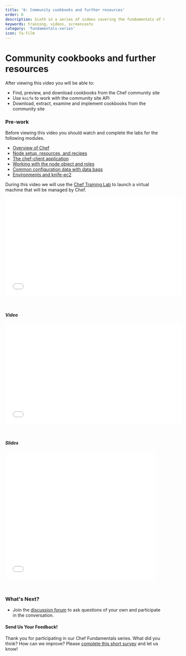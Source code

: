 ```yaml
---
title: '6: Community cookbooks and further resources'
order: 6
description: Sixth in a series of videos covering the fundamentals of Chef.
keywords: training, videos, screencasts
category: 'fundamentals-series'
icon: fa-film
---
```

# Community cookbooks and further resources

After viewing this video you will be able to:

* Find, preview, and download cookbooks from the Chef community site
* Use `knife` to work with the community site API
* Download, extract, examine and implement cookbooks from the community site

### Pre-work

Before viewing this video you should watch and complete the labs for the following modules.

* [Overview of Chef][spring-fund-week-1]
* [Node setup, resources, and recipes][spring-fund-week-2]
* [The chef-client application][week2-homework]
* [Working with the node object and roles][spring-fund-week-3]
* [Common configuration data with data bags][spring-fund-week-4]
* [Environments and knife-ec2][spring-fund-week-5]

During this video we will use the [Chef Training Lab][chef-lab] to launch a virtual machine that will be managed by Chef.

<iframe width="560" height="315" src="//www.youtube.com/embed/9bidpd-LiNw" frameborder="0" allowfullscreen></iframe>

<p>&nbsp;</p>

##### Video

<iframe width="560" height="315" src="//www.youtube.com/embed/ovTIeS3kx4g" frameborder="0" allowfullscreen></iframe>

<p>&nbsp;</p>

##### Slides

<iframe src="//www.slideshare.net/slideshow/embed_code/36252227" width="476" height="400" frameborder="0" marginwidth="0" marginheight="0" scrolling="no"></iframe>

<p>&nbsp;</p>

### What's Next?

* Join the [discussion forum][discussion-forum] to ask questions of your own and participate in the conversation.

#### Send Us Your Feedback!

Thank you for participating in our Chef Fundamentals series.  What did you think?  How can we improve?  Please [complete this short survey][survey] and let us know!

[spring-fund-week-1]: /skills/fundamentals-series-week-1
[spring-fund-week-2]: /skills/fundamentals-series-week-2
[week2-homework]: /skills/fundamentals-series-week-2/#homework
[spring-fund-week-3]: /skills/fundamentals-series-week-3
[spring-fund-week-4]: /skills/fundamentals-series-week-4
[spring-fund-week-5]: /skills/fundamentals-series-week-5
[spring-fund-week-6]: /skills/fundamentals-series-week-6
[chef-lab]: /skills/fundamentals-series-chef-lab
[discussion-forum]: https://groups.google.com/d/forum/learnchef-fundamentals-webinar
[survey]: http://evocalize.com/consumer/survey/chef/springwebinar-6
